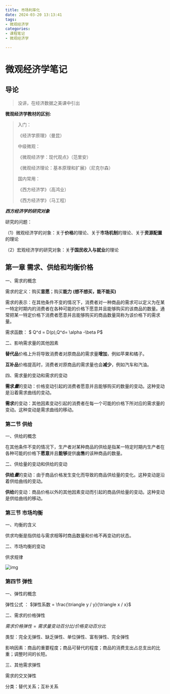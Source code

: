 ```yaml
---
title: 市场利率化
date: 2024-03-20 13:13:41
tags: 
- 微观经济学
categories:
- 课程笔记
- 微观经济学

---
```


# 微观经济学笔记


## 导论

> 没讲，在经济数据之美课中引出	



**微观经济学教材的区别:**

> 入门：
>
> 《经济学原理》（曼昆）
>
> 中级微观：
>
> 《微观经济学：现代观点》（范里安）
>
> 《微观经济理论：基本原理和扩展》（尼克尔森）
>
> 国内常用：
>
> 《西方经济学》（高鸿业） 
>
> 《西方经济学》（马工程）

 

***西方经济学的研究对象***

研究的问题：

（1）微观经济学的对象：关于**价格**的理论、关于**市场机制**的理论、关于**资源配置**的理论

（2）宏观经济学的研究对象：关**于国民收入与就业**的理论



## 第一章 需求、供给和均衡价格

一、需求的概念

需求的定义：购买**意愿**；购买**能力**  **(想不想买，能不能买)**

需求的表示：在其他条件不变的情况下，消费者对一种商品的需求可以定义为在某一特定时期内的消费者在各种可能的价格下愿意并且能够购买的该商品的数量。通常把某一特定价格下消费者愿意并且能够购买的商品数量简称为该价格下的需求量。



需求函数： $ Q^d = D(p),Q^d= \alpha -\beta P$



二、影响需求量的其他因素

**替代品**价格上升将导致消费者对原商品的需求量**增加**，例如苹果和橘子。

**互补品**价格提高时，消费者对原商品的需求量也会**减少**，例如汽车和汽油。

四、需求量的变动和需求的变动

**需求*量***的变动：价格变动引起的消费者愿意并且能够购买的数量的变动。这种变动是沿着需求曲线的变动。

**需求**的变动：其他因素变动引起的消费者在每一个可能的价格下所对应的需求量的变动。这种变动是需求曲线的移动。

### 第二节 供给

一、供给的概念

在其他条件不变的情况下，生产者对某种商品的供给是指某一特定时期内生产者在各种可能的价格下**愿意**并且**能够**提供**出售**的该种商品的数量。



二、供给量的变动和供给的变动

**供给*量***的变动：由于商品价格发生变化而导致的商品供给量的变化。这种变动是沿着供给曲线的变动。

**供给**的变动：商品价格以外的其他因素变动而引起的商品供给量的变动。这种变动是供给曲线的移动。



### 第三节 市场均衡

一、均衡的含义

供求均衡是指供给与需求相等时商品数量和价格不再变动的状态。



二、市场均衡的变动

供求规律

![img](https://pic1.zhimg.com/80/v2-0e80791d444909344c27b4ff9d07d5a8_1440w.webp)



### 第四节 弹性



一、弹性的概念



弹性公式 ： $弹性系数 = \frac{\triangle y / y}{\triangle x / x}$



二、需求的价格弹性

$需求价格弹性=需求量变动百分比/价格变动百分比$



类型：完全无弹性、缺乏弹性、单位弹性、富有弹性、完全弹性

影响因素：商品的重要程度；商品可替代的程度；商品的消费支出占总支出的比重；调整时间的长短。



三、其他需求弹性

需求的交叉弹性

分类：替代关系；互补关系